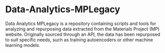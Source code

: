 # Data-Analytics-MPLegacy
Data Analytics MPLegacy is a repository containing scripts and tools for analyzing and repurposing data extracted from the Materials Project (MP) website. Originally sourced through an API, the data has been repurposed to suit specific needs, such as training autoencoders or other machine learning models.
